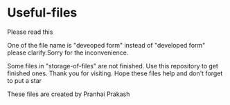 # Useful-files
Please read this

One of the file name is "deveoped form" instead of "developed form" please clarify.Sorry for the inconvenience.



Some files in "storage-of-files" are not finished. Use this repository to get finished ones. Thank you for visiting. Hope these files help and don't forget to put a star

These files are created by Pranhai Prakash 
